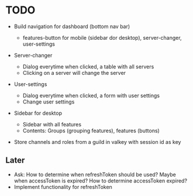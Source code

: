 # TODO

- Build navigation for dashboard (bottom nav bar)

  - features-button for mobile (sidebar dor desktop), server-changer, user-settings

- Server-changer

  - Dialog everytime when clicked, a table with all servers
  - Clicking on a server will change the server

- User-settings

  - Dialog everytime when clicked, a form with user settings
  - Change user settings

- Sidebar for desktop

  - Sidebar with all features
  - Contents: Groups (grouping features), features (buttons)

- Store channels and roles from a guild in valkey with session id as key

## Later

- Ask: How to determine when refreshToken should be used? Maybe when accessToken is expired? How to determine accessToken expired?
- Implement functionality for refreshToken
